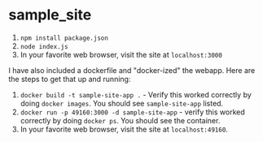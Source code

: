 # sample_site

1. `npm install package.json`
2. `node index.js`
3. In your favorite web browser, visit the site at `localhost:3000`

I have also included a dockerfile and "docker-ized" the webapp. Here are
the steps to get that up and running:
1. `docker build -t sample-site-app .` - Verify this worked correctly by doing
   `docker images`. You should see `sample-site-app` listed.
2. `docker run -p 49160:3000 -d sample-site-app` - verify this worked correctly
   by doing `docker ps`. You should see the container. 
3. In your favorite web browser, visit the site at `localhost:49160`.
